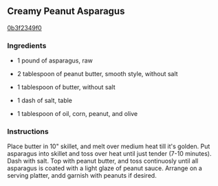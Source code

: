 ## Creamy Peanut Asparagus

[0b3f2349f0](http://www.food.com/recipe/creamy-peanut-asparagus-56805)

### Ingredients

 - 1 pound of asparagus, raw

 - 2 tablespoon of peanut butter, smooth style, without salt

 - 1 tablespoon of butter, without salt

 - 1 dash of salt, table

 - 1 tablespoon of oil, corn, peanut, and olive

### Instructions

Place butter in 10" skillet, and melt over medium heat till it's golden. Put asparagus into skillet and toss over heat until just tender (7-10 minutes). Dash with salt. Top with peanut butter, and toss continuosly until all asparagus is coated with a light glaze of peanut sauce. Arrange on a serving platter, andd garnish with peanuts if desired.